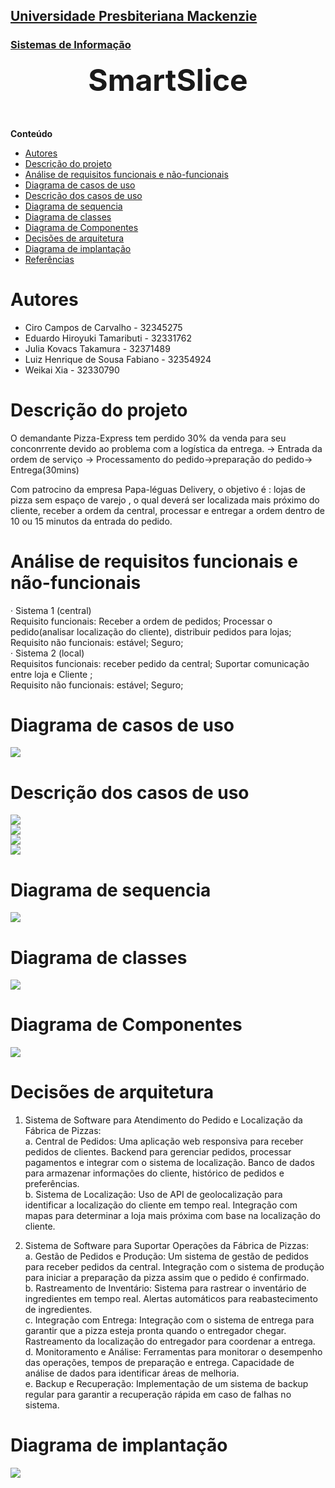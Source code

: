 <h2><a href= "https://www.mackenzie.br">Universidade Presbiteriana Mackenzie</a></h2>
<h3><a href= "https://www.mackenzie.br/graduacao/sao-paulo-higienopolis/sistemas-de-informacao">Sistemas de Informação</a></h3>


<font size="+12"><center>
**SmartSlice**
</center></font>

**Conteúdo**

- [Autores](#autores)
- [Descrição do projeto](#descrição-do-projeto)
- [Análise de requisitos funcionais e não-funcionais](#análise-de-requisitos-funcionais-e-não-funcionais)
- [Diagrama de casos de uso](#diagrama-de-casos-de-uso)
- [Descrição dos casos de uso](#descrição-dos-casos-de-uso)
- [Diagrama de sequencia](#diagrama-de-sequencia)
- [Diagrama de classes](#diagrama-de-classes)
- [Diagrama de Componentes](#diagrama-de-componentes)
- [Decisões de arquitetura](#decisões-de-arquitetura)
- [Diagrama de implantação](#diagrama-de-implantação)
- [Referências](#referências)


# Autores

* Ciro Campos de Carvalho - 32345275
* Eduardo Hiroyuki Tamaributi - 32331762
* Julia Kovacs Takamura - 32371489
* Luiz Henrique de Sousa Fabiano - 32354924
* Weikai Xia - 32330790


# Descrição do projeto

O demandante Pizza-Express tem perdido 30% da venda para seu conconrrente devido ao problema com a logística da entrega.
-> Entrada da ordem de serviço -> Processamento do pedido->preparação do pedido-> Entrega(30mins)

Com patrocino da empresa Papa-léguas Delivery, o objetivo é : lojas de pizza sem espaço de varejo , o qual deverá ser localizada mais próximo do cliente, receber a ordem da central, processar e entregar a ordem dentro de 10 ou 15 minutos da entrada do pedido.


# Análise de requisitos funcionais e não-funcionais

·       Sistema 1 (central)<br>
Requisito funcionais: Receber a ordem de pedidos; Processar o pedido(analisar localização do cliente), distribuir pedidos para lojas;<br>
Requisito não funcionais: estável; Seguro;<br>
·       Sistema 2 (local)<br>
Requisitos funcionais: receber pedido da central; Suportar comunicação entre loja e Cliente ;<br>
Requisito não funcionais: estável; Seguro;

# Diagrama de casos de uso

![](https://imgur.com/qdl8z3i.png)

# Descrição dos casos de uso

![](https://imgur.com/Wi0OP0s.png)<br>
![](https://imgur.com/9RR1D0w.png)<br>
![](https://imgur.com/0UcTTu4.png)<br>
![](https://imgur.com/b7QWes7.png)

# Diagrama de sequencia

![](https://imgur.com/lr5pfTY.png)

# Diagrama de classes

![](https://imgur.com/HJC0IDg.png)

# Diagrama de Componentes

![](https://imgur.com/S0OILaw.png)

# Decisões de arquitetura

1. Sistema de Software para Atendimento do Pedido e Localização da Fábrica de Pizzas:<br>
a. Central de Pedidos:
Uma aplicação web responsiva para receber pedidos de clientes.
Backend para gerenciar pedidos, processar pagamentos e integrar com o sistema de localização.
Banco de dados para armazenar informações do cliente, histórico de pedidos e preferências.<br>
b. Sistema de Localização:
Uso de API de geolocalização para identificar a localização do cliente em tempo real.
Integração com mapas para determinar a loja mais próxima com base na localização do cliente.

2. Sistema de Software para Suportar Operações da Fábrica de Pizzas:<br>
a. Gestão de Pedidos e Produção:
Um sistema de gestão de pedidos para receber pedidos da central.
Integração com o sistema de produção para iniciar a preparação da pizza assim que o pedido é confirmado.<br>
b. Rastreamento de Inventário:
Sistema para rastrear o inventário de ingredientes em tempo real.
Alertas automáticos para reabastecimento de ingredientes.<br>
c. Integração com Entrega:
Integração com o sistema de entrega para garantir que a pizza esteja pronta quando o entregador chegar.
Rastreamento da localização do entregador para coordenar a entrega.<br>
d. Monitoramento e Análise:
Ferramentas para monitorar o desempenho das operações, tempos de preparação e entrega.
Capacidade de análise de dados para identificar áreas de melhoria.<br>
e. Backup e Recuperação:
Implementação de um sistema de backup regular para garantir a recuperação rápida em caso de falhas no sistema.

# Diagrama de implantação

![](https://imgur.com/nL3H3VM.png)

